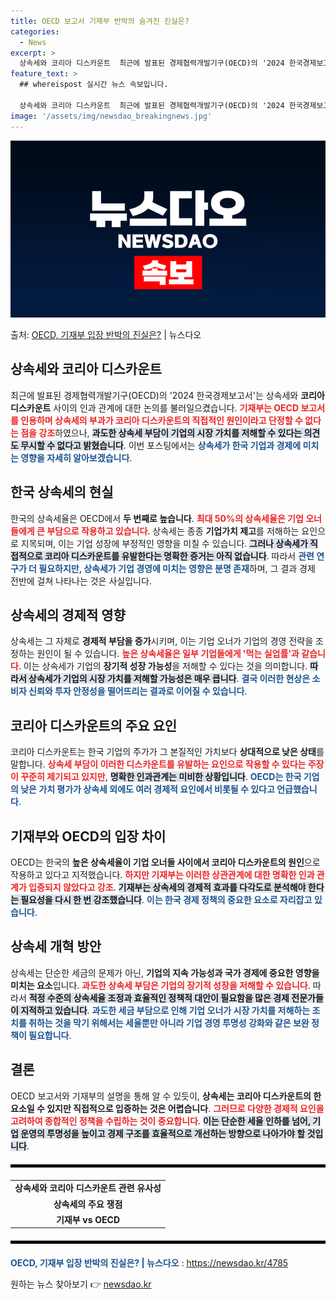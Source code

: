 ```yaml
---
title: OECD 보고서 기재부 반박의 숨겨진 진실은?
categories:
  - News
excerpt: >
  상속세와 코리아 디스카운트  최근에 발표된 경제협력개발기구(OECD)의 '2024 한국경제보고서'는 상속세와…
feature_text: >
  ## whereispost 실시간 뉴스 속보입니다.

  상속세와 코리아 디스카운트  최근에 발표된 경제협력개발기구(OECD)의 '2024 한국경제보고서'는 상속세와…
image: '/assets/img/newsdao_breakingnews.jpg'
---
```


![뉴스다오 속보](/assets/img/newsdao_breakingnews.jpg)

<p>출처: <a href="https://newsdao.kr/4785" rel="dofollow">OECD, 기재부 입장 반박의 진실은?</a> | 뉴스다오</p>

<h2 data-ke-size="size26">상속세와 코리아 디스카운트</h2>

<p data-ke-size="size16">최근에 발표된 경제협력개발기구(OECD)의 '2024 한국경제보고서'는 상속세와 <b>코리아 디스카운트</b> 사이의 인과 관계에 대한 논의를 불러일으켰습니다. <b><span style="color: #ee2323;">기재부는 OECD 보고서를 인용하며 상속세의 부과가 코리아 디스카운트의 직접적인 원인이라고 단정할 수 없다는 점을 강조</span></b>하였으나, <b><span style="background-color: #21538527;">과도한 상속세 부담이 기업의 시장 가치를 저해할 수 있다는 의견도 무시할 수 없다고 밝혔습니다</span></b>. 이번 포스팅에서는 <b><span style="color: #1a5490;">상속세가 한국 기업과 경제에 미치는 영향을 자세히 알아보겠습니다</span></b>.</p>

<h2 data-ke-size="size26">한국 상속세의 현실</h2>

<p data-ke-size="size16">한국의 상속세율은 OECD에서 <b>두 번째로 높습니다</b>. <b><span style="color: #ee2323;">최대 50%의 상속세율은 기업 오너들에게 큰 부담으로 작용하고 있습니다</span></b>. 상속세는 종종 <b>기업가치 제고</b>를 저해하는 요인으로 지목되며, 이는 기업 성장에 부정적인 영향을 미칠 수 있습니다. <b><span style="background-color: #21538527;">그러나 상속세가 직접적으로 코리아 디스카운트를 유발한다는 명확한 증거는 아직 없습니다</span></b>. 따라서 <b><span style="color: #1a5490;">관련 연구가 더 필요하지만, 상속세가 기업 경영에 미치는 영향은 분명 존재</span></b>하며, 그 결과 경제 전반에 걸쳐 나타나는 것은 사실입니다.</p>

<h2 data-ke-size="size26">상속세의 경제적 영향</h2>

<p data-ke-size="size16">상속세는 그 자체로 <b>경제적 부담을 증가</b>시키며, 이는 기업 오너가 기업의 경영 전략을 조정하는 원인이 될 수 있습니다. <b><span style="color: #ee2323;">높은 상속세율은 일부 기업들에게 '먹는 실업률'과 같습니다</span></b>. 이는 상속세가 기업의 <b>장기적 성장 가능성</b>을 저해할 수 있다는 것을 의미합니다. <b><span style="background-color: #21538527;">따라서 상속세가 기업의 시장 가치를 저해할 가능성은 매우 큽니다</span></b>. <b><span style="color: #1a5490;">결국 이러한 현상은 소비자 신뢰와 투자 안정성을 떨어뜨리는 결과로 이어질 수 있습니다</span></b>.</p>

<h2 data-ke-size="size26">코리아 디스카운트의 주요 요인</h2>

<p data-ke-size="size16">코리아 디스카운트는 한국 기업의 주가가 그 본질적인 가치보다 <b>상대적으로 낮은 상태</b>를 말합니다. <b><span style="color: #ee2323;">상속세 부담이 이러한 디스카운트를 유발하는 요인으로 작용할 수 있다는 주장이 꾸준히 제기되고 있지만</span></b>, <b><span style="background-color: #21538527;">명확한 인과관계는 미비한 상황입니다</span></b>. <b><span style="color: #1a5490;">OECD는 한국 기업의 낮은 가치 평가가 상속세 외에도 여러 경제적 요인에서 비롯될 수 있다고 언급했습니다</span></b>.</p>

<h2 data-ke-size="size26">기재부와 OECD의 입장 차이</h2>

<p data-ke-size="size16">OECD는 한국의 <b>높은 상속세율이 기업 오너들 사이에서 코리아 디스카운트의 원인</b>으로 작용하고 있다고 지적했습니다. <b><span style="color: #ee2323;">하지만 기재부는 이러한 상관관계에 대한 명확한 인과 관계가 입증되지 않았다고 강조</span></b>. <b><span style="background-color: #21538527;">기재부는 상속세의 경제적 효과를 다각도로 분석해야 한다는 필요성을 다시 한 번 강조했습니다</span></b>. <b><span style="color: #1a5490;">이는 한국 경제 정책의 중요한 요소로 자리잡고 있습니다</span></b>.</p>

<h2 data-ke-size="size26">상속세 개혁 방안</h2>

<p data-ke-size="size16">상속세는 단순한 세금의 문제가 아닌, <b>기업의 지속 가능성과 국가 경제에 중요한 영향을 미치는 요소</b>입니다. <b><span style="color: #ee2323;">과도한 상속세 부담은 기업의 장기적 성장을 저해할 수 있습니다</span></b>. 따라서 <b><span style="background-color: #21538527;">적정 수준의 상속세율 조정과 효율적인 정책적 대안이 필요함을 많은 경제 전문가들이 지적하고 있습니다</span></b>. <b><span style="color: #1a5490;">과도한 세금 부담으로 인해 기업 오너가 시장 가치를 저해하는 조치를 취하는 것을 막기 위해서는 세율뿐만 아니라 기업 경영 투명성 강화와 같은 보완 정책이 필요합니다</span></b>.</p>

<h2 data-ke-size="size26">결론</h2>

<p data-ke-size="size16">OECD 보고서와 기재부의 설명을 통해 알 수 있듯이, <b>상속세는 코리아 디스카운트의 한 요소일 수 있지만 직접적으로 입증하는 것은 어렵습니다</b>. <b><span style="color: #ee2323;">그러므로 다양한 경제적 요인을 고려하여 종합적인 정책을 수립하는 것이 중요합니다</span></b>. <b><span style="background-color: #21538527;">이는 단순한 세율 인하를 넘어, 기업 운영의 투명성을 높이고 경제 구조를 효율적으로 개선하는 방향으로 나아가야 할 것입니다</span></b>.</p>

<hr style="border: 2px solid #000; margin-top: 20px; margin-bottom: 20px;"/>

<table>
    <tr>
        <td style="text-align: center; height: 17px;"><b>상속세와 코리아 디스카운트 관련 유사성</b></td>
    </tr>
    <tr>
        <td style="text-align: center; height: 17px;"><b>상속세의 주요 쟁점</b></td>
    </tr>
    <tr>
        <td style="text-align: center; height: 17px;"><b>기재부 vs OECD</b></td>
    </tr>
</table>

<hr style="border: 2px solid #000; margin-top: 20px; margin-bottom: 20px;"/>
<b><span style="color: #1a5490;">OECD, 기재부 입장 반박의 진실은? | 뉴스다오</span></b> : <a href="https://newsdao.kr/4785">https://newsdao.kr/4785</a>  

원하는 뉴스 찾아보기 👉 <a href="https://newsdao.kr" rel="dofollow">newsdao.kr</a>


